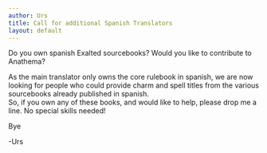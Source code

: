 ```yaml
---
author: Urs
title: Call for additional Spanish Translators
layout: default
---
```


Do you own spanish Exalted sourcebooks? Would you like to contribute to Anathema?

As the main translator only owns the core rulebook in spanish, we are now looking for people who could provide charm and spell titles from the various sourcebooks already published in spanish.  
So, if you own any of these books, and would like to help, please drop me a line. No special skills needed!

Bye

-Urs